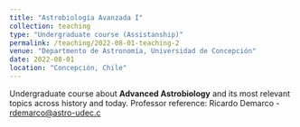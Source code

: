 ```yaml
---
title: "Astrobiología Avanzada I"
collection: teaching
type: "Undergraduate course (Assistanship)"
permalink: /teaching/2022-08-01-teaching-2
venue: "Departmento de Astronomía, Universidad de Concepción"
date: 2022-08-01
location: "Concepción, Chile"
---
```


Undergraduate course about **Advanced Astrobiology** and its most relevant topics across history and today. Professor reference: Ricardo Demarco - rdemarco@astro-udec.c